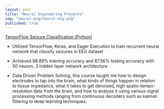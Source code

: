 ```yaml
---
layout: post
title: "Neural Engineering Projects"
img: "neural-eng/neural-eng.png"
published: true
---
```


[TensorFlow Seizure Classification (Python)](https://drive.google.com/drive/folders/1ny_rpRuls5TKembJwWOjQ8je2l1HZpg9)

- Utilized TensorFlow, Keras, and Eager Execution to train recurrent neural network that classify seizures in EEG dataset
- Achieved 88.89% training accuracy and 87.56% testing accuracy with 50 neuron, 3 hidden layer network architecture

- Data Driven Problem Solving, this course taught me how to design electrodes to tap into the brain, what kinds of things happen in relation to tissue impedance, what it takes to get denoised, high spatio-tempo-resolution data from the brain, and how to analyze it using various signal processing methods ranging from continuous decoders such as kalman filtering to deep learning techniques.
